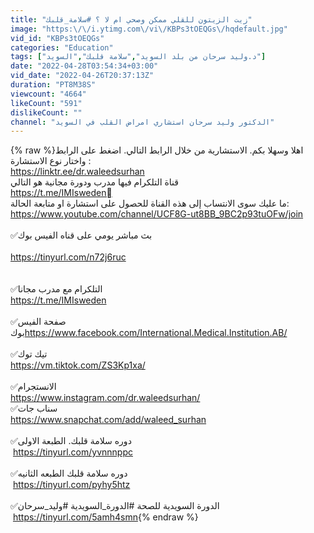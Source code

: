 ```yaml
---
title: "زيت الزيتون للقلي ممكن وصحي ام لا ؟ #سلامة_قلبك"
image: "https:\/\/i.ytimg.com\/vi\/KBPs3tOEQGs\/hqdefault.jpg"
vid_id: "KBPs3tOEQGs"
categories: "Education"
tags: ["د.وليد سرحان من بلد السويد","سلامة قلبك","السويد"]
date: "2022-04-28T03:54:34+03:00"
vid_date: "2022-04-26T20:37:13Z"
duration: "PT8M38S"
viewcount: "4664"
likeCount: "591"
dislikeCount: ""
channel: "الدكتور وليد سرحان استشاري امراض القلب في السويد"
---
```

{% raw %}اهلا وسهلا بكم. الاستشارية من خلال الرابط التالي. اضغط على الرابط واختار نوع الاستشارة :<br /><a rel="nofollow" target="blank" href="https://linktr.ee/dr.waleedsurhan">https://linktr.ee/dr.waleedsurhan</a> <br />قناة التلكرام فيها مدرب ودورة مجانية هو التالي <br /><a rel="nofollow" target="blank" href="https://t.me/IMIswedenً">https://t.me/IMIswedenً</a><br />ما عليك سوى الانتساب إلى هذه القناة للحصول على استشارة او متابعة الحالة:<br /><a rel="nofollow" target="blank" href="https://www.youtube.com/channel/UCF8G-ut8BB_9BC2p93tuOFw/join">https://www.youtube.com/channel/UCF8G-ut8BB_9BC2p93tuOFw/join</a><br /><br />✅بث مباشر يومي على قناه الفيس بوك<br /><br /><a rel="nofollow" target="blank" href="https://tinyurl.com/n72j6ruc">https://tinyurl.com/n72j6ruc</a><br /><br /><br />✅التلكرام مع مدرب مجانا <br /> <a rel="nofollow" target="blank" href="https://t.me/IMIsweden">https://t.me/IMIsweden</a> <br /><br />✅صفحة الفيس بوك<a rel="nofollow" target="blank" href="https://www.facebook.com/International.Medical.Institution.AB/">https://www.facebook.com/International.Medical.Institution.AB/</a><br /><br />✅تيك توك <br /><a rel="nofollow" target="blank" href="https://vm.tiktok.com/ZS3Kp1xa/">https://vm.tiktok.com/ZS3Kp1xa/</a><br /><br />✅الانستجرام<br /><a rel="nofollow" target="blank" href="https://www.instagram.com/dr.waleedsurhan/">https://www.instagram.com/dr.waleedsurhan/</a><br />✅سناب جات<br /> <a rel="nofollow" target="blank" href="https://www.snapchat.com/add/waleed_surhan">https://www.snapchat.com/add/waleed_surhan</a><br /><br />✅دوره سلامة قلبك. الطبعة الاولى<br />‏ <a rel="nofollow" target="blank" href="https://tinyurl.com/yvnnnppc">https://tinyurl.com/yvnnnppc</a><br /><br />✅دوره سلامة قلبك الطبعه الثانيه<br />‏ <a rel="nofollow" target="blank" href="https://tinyurl.com/pyhy5htz">https://tinyurl.com/pyhy5htz</a><br /><br />✅الدورة السويدية  للصحة #الدورة_السويدية #وليد_سرحان<br />‏ <a rel="nofollow" target="blank" href="https://tinyurl.com/5amh4smn">https://tinyurl.com/5amh4smn</a>{% endraw %}
